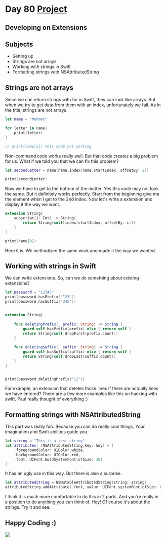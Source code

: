 # Day 80 <a href="https://github.com/devmehmetates/365-day-of-code/tree/main/Project/Day80-81.playground"> Project </a>

## Developing on Extensions

## Subjects
+ Setting up
+ Strings are not arrays
+ Working with strings in Swift
+ Formatting strings with NSAttributedString

## Strings are not arrays
Since we can return strings with for in Swift, they can look like arrays. But when we try to get data from them with an index, unfortunately we fail. As in the title, strings are not arrays.

```swift
let name = "Mehmet"

for letter in name{
    print(letter)
}

// print(name[2]) this code not working
```
Non-command code works really well. But that code creates a big problem for us. What if we told you that we can fix this problem?

```swift
let secondLetter = name[name.index(name.startIndex, offsetBy: 2)]

print(secondLetter)
```
Now we have to get to the bottom of the matter. Yes this code may not look the same. But it definitely works perfectly. Start from the beginning give me the element when I get to the 2nd index. Now let's write a extension and display it the way we want.

```swift
extension String{
    subscript(i: Int) -> String{
        return String(self[index(startIndex, offsetBy: i)])
    }
}

print(name[0])
```
Here it is. We methodized the same work and made it the way we wanted.

##  Working with strings in Swift
We can write extensions. So, can we do something about existing extensions?

```swift
let password = "12345"
print(password.hasPrefix("123"))
print(password.hasSuffix("345"))


extension String{
    
    func deletingPrefix(_ prefix: String) -> String {
        guard self.hasPrefix(prefix) else { return self }
        return String(self.dropFirst(prefix.count))
    }
    
    func deletingSuffix(_ suffix: String) -> String {
        guard self.hasSuffix(suffix) else { return self }
        return String(self.dropLast(suffix.count))
    }
}


print(password.deletingPrefix("12"))
```
For example, an extension that deletes those lines if there are actually lines we have entered? There are a few more examples like this on hacking with swift. Paul really thought of everything :)

## Formatting strings with NSAttributedString
This part was really fun. Because you can do really cool things. Your imagination and Swift abilities guide you.
```swift
let string = "This is a test string"
let attributes: [NSAttributedString.Key: Any] = [
    .foregroundColor: UIColor.white,
    .backgroundColor: UIColor.red,
    .font: UIFont.boldSystemFont(ofSize: 36)
]
```
It has an ugly use in this way. But there is also a surprise.

```swift
let attributedString = NSMutableAttributedString(string: string)
attributedString.addAttribute(.font, value: UIFont.systemFont(ofSize: 8), range: NSRange(location: 0, length: 4))
```
I think it is much more comfortable to do this in 2 parts. And you're really in a position to do anything you can think of. Hey! Of course it's about the strings. Try it and see.

## Happy Coding :)
<img src="https://c.tenor.com/sWEUdV5LQdkAAAAC/yes-apple.gif">

